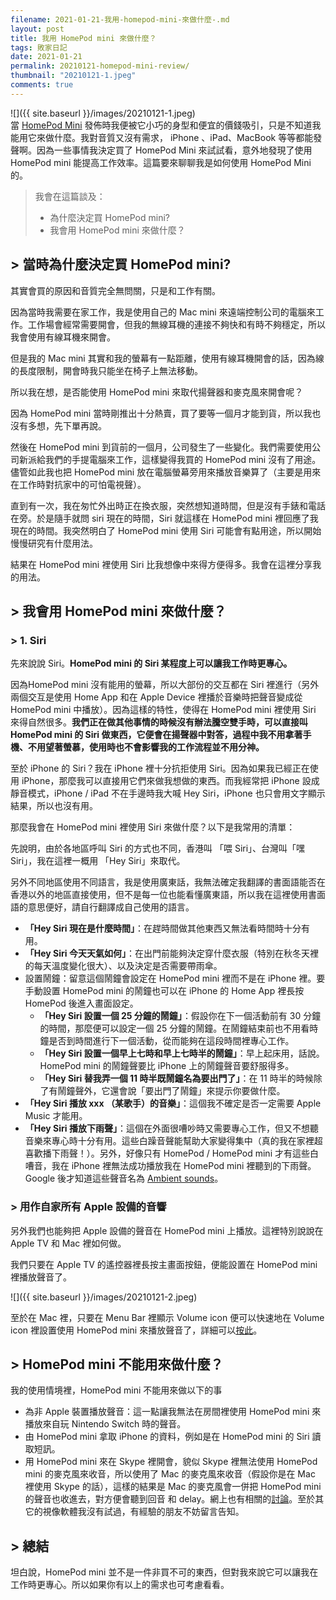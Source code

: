 ```yaml
---
filename: 2021-01-21-我用-homepod-mini-來做什麼-.md
layout: post
title: 我用 HomePod mini 來做什麼？
tags: 敗家日記
date: 2021-01-21
permalink: 20210121-homepod-mini-review/
thumbnail: "20210121-1.jpeg"
comments: true
---
```


![]({{ site.baseurl }}/images/20210121-1.jpeg)  
當 [HomePod Mini](https://www.apple.com/hk/homepod-mini/) 發佈時我便被它小巧的身型和便宜的價錢吸引，只是不知道我能用它來做什麼。我對音質又沒有需求， iPhone 、iPad、MacBook 等等都能發聲啊。因為一些事情我決定買了 HomePod Mini 來試試看，意外地發現了使用 HomePod mini 能提高工作效率。這篇要來聊聊我是如何使用 HomePod Mini 的。

> 我會在這篇談及：
> * 為什麼決定買 HomePod mini?
> * 我會用 HomePod mini 來做什麼？

## > 當時為什麼決定買 HomePod mini?

其實會買的原因和音質完全無問關，只是和工作有關。

因為當時我需要在家工作，我是使用自己的 Mac mini 來遠端控制公司的電腦來工作。工作場會經常需要開會，但我的無線耳機的連接不夠快和有時不夠穩定，所以我會使用有線耳機來開會。

但是我的 Mac mini 其實和我的螢幕有一點距離，使用有線耳機開會的話，因為線的長度限制，開會時我只能坐在椅子上無法移動。

所以我在想，是否能使用 HomePod mini 來取代揚聲器和麥克風來開會呢？

因為 HomePod mini 當時剛推出十分熱賣，買了要等一個月才能到貨，所以我也沒有多想，先下單再說。

然後在 HomePod mini 到貨前的一個月，公司發生了一些變化。我們需要使用公司新派給我們的手提電腦來工作，這樣變得我買的 HomePod mini 沒有了用途。儘管如此我也把 HomePod mini 放在電腦螢幕旁用來播放音樂算了（主要是用來在工作時對抗家中的可怕電視聲）。

直到有一次，我在匆忙外出時正在換衣服，突然想知道時間，但是沒有手錶和電話在旁。於是隨手就問 siri 現在的時間，Siri 就這樣在 HomePod mini 裡回應了我現在的時間。我突然明白了 HomePod mini 使用 Siri 可能會有點用途，所以開始慢慢研究有什麼用法。

結果在 HomePod mini 裡使用 Siri 比我想像中來得方便得多。我會在這裡分享我的用法。

## > 我會用 HomePod mini 來做什麼？

### > 1. Siri

先來說說 Siri。**HomePod mini 的 Siri 某程度上可以讓我工作時更專心。**

因為HomePod mini 沒有能用的螢幕，所以大部份的交互都在 Siri 裡進行（另外兩個交互是使用 Home App 和在 Apple Device 裡播於音樂時把聲音變成從 HomePod mini 中播放）。因為這樣的特性，使得在 HomePod mini 裡使用 Siri 來得自然很多。**我們正在做其他事情的時候沒有辦法騰空雙手時，可以直接叫 HomePod mini 的 Siri 做東西，它便會在揚聲器中對答，過程中我不用拿著手機、不用望著螢慕，使用時也不會影響我的工作流程並不用分神。**

至於 iPhone 的 Siri？我在 iPhone 裡十分抗拒使用 Siri。因為如果我已經正在使用 iPhone，那麼我可以直接用它們來做我想做的東西。而我經常把 iPhone 設成靜音模式，iPhone / iPad 不在手邊時我大喊 Hey Siri，iPhone 也只會用文字顯示結果，所以也沒有用。

那麼我會在 HomePod mini 裡使用 Siri 來做什麼？以下是我常用的清單：

先說明，由於各地區呼叫 Siri 的方式也不同，香港叫 「喂 Siri」、台灣叫「嘿 Siri」，我在這裡一概用 「Hey Siri」來取代。

另外不同地區使用不同語言，我是使用廣東話，我無法確定我翻譯的書面語能否在香港以外的地區直接使用，但不是每一位也能看懂廣東語，所以我在這裡使用書面語的意思便好，請自行翻譯成自己使用的語言。

* **「Hey Siri 現在是什麼時間」**：在趕時間做其他東西又無法看時間時十分有用。
* **「Hey Siri 今天天氣如何」**：在出門前能夠決定穿什麼衣服（特別在秋冬天裡的每天溫度變化很大）、以及決定是否需要帶雨傘。
* 設置鬧鐘：留意這個鬧鐘會設定在 HomePod mini 裡而不是在 iPhone 裡。要手動設置 HomePod mini 的鬧鐘也可以在 iPhone 的 Home App 裡長按 HomePod 後進入畫面設定。
	* **「Hey Siri 設置一個 25 分鐘的鬧鐘」**：假設你在下一個活動前有 30 分鐘的時間，那麼便可以設定一個 25 分鐘的鬧鐘。在鬧鐘結束前也不用看時鐘是否到時間進行下一個活動，從而能夠在這段時間裡專心工作。
	* **「Hey Siri 設置一個早上七時和早上七時半的鬧鐘」**：早上起床用，話說。HomePod mini 的鬧鐘聲要比 iPhone 上的鬧鐘聲音要舒服得多。
	* **「Hey Siri 替我弄一個 11 時半既鬧鐘名為要出門了」**：在 11 時半的時候除了有鬧鐘聲外，它還會說「要出門了鬧鐘」來提示你要做什麼。
* **「Hey Siri 播放 xxx （某歌手）的音樂」**：這個我不確定是否一定需要 Apple Music 才能用。
* **「Hey Siri 播放下雨聲」**：這個在外面很嘈吵時又需要專心工作，但又不想聽音樂來專心時十分有用。這些白躁音聲能幫助大家變得集中（真的我在家裡超喜歡播下雨聲！）。另外，好像只有 HomePod / HomePod mini 才有這些白嘈音，我在 iPhone 裡無法成功播放我在 HomePod mini 裡聽到的下雨聲。Google 後才知道這些聲音名為 [Ambient sounds](https://www.apple.com/newsroom/2020/10/apple-introduces-homepod-mini-a-powerful-smart-speaker-with-amazing-sound/)。


### > 用作自家所有 Apple 設備的音響

另外我們也能夠把 Apple 設備的聲音在 HomePod mini 上播放。這裡特別說說在 Apple TV 和 Mac 裡如何做。

我們只要在 Apple TV 的遙控器裡長按主畫面按鈕，便能設置在 HomePod mini 裡播放聲音了。

![]({{ site.baseurl }}/images/20210121-2.jpeg)

至於在 Mac 裡，只要在 Menu Bar 裡顯示 Volume icon 便可以快速地在 Volume icon 裡設置使用 HomePod mini 來播放聲音了，詳細可以[按此](https://www.itsupportguides.com/knowledge-base/apple-mac-tips/mac-os-add-volume-icon-to-menu-bar/)。

## > HomePod mini 不能用來做什麼？

我的使用情境裡，HomePod mini 不能用來做以下的事

* 為非 Apple 裝置播放聲音：這一點讓我無法在房間裡使用 HomePod mini 來播放來自玩 Nintendo Switch 時的聲音。
* 由 HomePod mini 拿取 iPhone 的資料，例如是在 HomePod mini 的 Siri 讀取短訊。
* 用 HomePod mini 來在 Skype 裡開會，貌似 Skype 裡無法使用 HomePod mini 的麥克風來收音，所以使用了 Mac 的麥克風來收音（假設你是在 Mac 裡使用 Skype 的話），這樣的結果是 Mac 的麥克風會一併把 HomePod mini 的聲音也收進去，對方便會聽到回音 和 delay。網上也有相關的[討論](https://www.reddit.com/r/HomePod/comments/9izqvx/video%5C_calling/)。至於其它的視像軟體我沒有試過，有經驗的朋友不妨留言告知。

## > 總結

坦白說，HomePod mini 並不是一件非買不可的東西，但對我來說它可以讓我在工作時更專心。所以如果你有以上的需求也可考慮看看。
